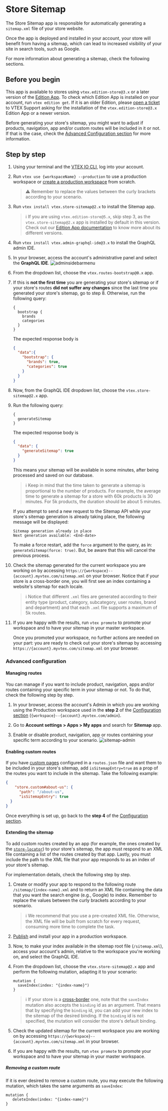 # Store Sitemap

The Store Sitemap app is responsible for automatically generating a `sitemap.xml` file of your store website.

Once the app is deployed and installed in your account, your store will benefit from having a sitemap, which can lead to increased visibility of your site in search tools, such as Google. 

For more information about generating a sitemap, check the following sections.

## Before you begin

This app is available to stores using `vtex.edition-store@3.x` or a later version of the [Edition App](https://developers.vtex.com/docs/guides/vtex-io-documentation-edition-app). To check which Edition App is installed on your account, run `vtex edition get`. If it is an older Edition, please [open a ticket](https://help-tickets.vtex.com/smartlink/sso/login/zendesk) to VTEX Support asking for the installation of the `vtex.edition-store@3.x` Edition App or a newer version.

Before generating your store's sitemap, you might want to adjust if products, navigation, app and/or custom routes will be included in it or not. If that is the case, check the [Advanced Configuration section](#advanced-configuration) for more information.

## Step by step

1. Using your terminal and the [VTEX IO CLI](https://vtex.io/docs/recipes/development/vtex-io-cli-installation-and-command-reference/), log into your account.
   
2. Run `vtex use {workspaceName} --production` to use a production workspace or [create a production workspace](https://vtex.io/docs/recipes/development/creating-a-production-workspace/) from scratch.

   >⚠️ Remember to replace the values between the curly brackets according to your scenario.

3. Run `vtex install vtex.store-sitemap@2.x` to install the Sitemap app.

   > ℹ️ If you are using `vtex.edition-store@5.x`, skip step 3, as the `vtex.store-sitemap@2.x` app is installed by default in this version. Check out our [Edition App documentation](https://developers.vtex.com/docs/guides/vtex-io-documentation-edition-app) to know more about its different versions.

4. Run `vtex install vtex.admin-graphql-ide@3.x` to install the GraphQL admin IDE.
   
5. In your browser, access the account's administrative panel and select the **GraphQL IDE**.
   ![adminsidebarmenu](https://user-images.githubusercontent.com/52087100/66516950-95d29a00-eab8-11e9-8cea-080fbdab84d5.png)

6. From the dropdown list, choose the `vtex.routes-bootstrap@0.x` app.

7. If this is **not the first time** you are generating your store's sitemap or if your store's routes **did not suffer any changes** since the last time you generated your store's sitemap, go to step 8. Otherwise, run the following query:

   ```gql
   {
     bootstrap {
       brands
       categories
     }
   }
   ```

   The expected response body is
   
   ```json
   {
     "data":{
       "bootstrap": {
         "brands": true,
         "categories": true
       }
     }
   }
   ```

8. Now, from the GraphQL IDE dropdown list, choose the `vtex.store-sitemap@2.x` app.

9. Run the following query:

   ```gql
   {
     generateSitemap
   }
   ```

   The expected response body is

   ```json
   {
     "data": {
       "generateSitemap": true
     }
   }
   ```

   This means your sitemap will be available in some minutes, after being processed and saved on our database.

   >ℹ️ Keep in mind that the time taken to generate a sitemap is proportional to the number of products. For example, the average time to generate a sitemap for a store with 60k products is 30 minutes. For 5k products, the duration should be about 5 minutes.
   
   If you attempt to send a new request to the Sitemap API while your store's sitemap generation is already taking place, the following message will be displayed:

   ```
   Sitemap generation already in place
   Next generation available: <End-date>
   ```
   
   To make a force restart, add the `force` argument to the query, as in: `generateSitemap(force: true)`. But, be aware that this will cancel the previous process.

10. Check the sitemap generated for the current workspace you are working on by accessing `https://{workspace}--{account}.myvtex.com/sitemap.xml` on your browser. Notice that if your store is a cross-border one, you will first see an index containing a website's sitemap for each locale.

    >ℹ️ Notice that different `.xml` files are generated according to their entity type (product, category, subcategory, user routes, brand and department) and that each `.xml` file supports a maximum of 5k routes.

11. If you are happy with the results, run `vtex promote` to promote your workspace and to have your sitemap in your master workspace.

    Once you promoted your workspace, no further actions are needed on your part: you are ready to check out your store's sitemap by accessing `https://{account}.myvtex.com/sitemap.xml` on your browser.

### Advanced configuration

#### Managing routes

You can manage if you want to include product, navigation, apps and/or routes containing your specific term in your sitemap or not. To do that, check the following step by step.

1. In your browser, access the account's Admin in which you are working using the Production workspace used in the **step 2** of the [Configuration section](#configuration) (`{workspace}--{account}.myvtex.com/admin`).
   
2. Go to **Account settings > Apps > My apps** and search for **Sitemap** app.

3. Enable or disable product, navigation, app or routes containing your specific term according to your scenario.
   ![sitemap-admin](https://github.com/vtexdocs/dev-portal-content/assets/112641072/649f7dcf-583d-497f-a69c-4cfc3d8a805a)

#### Enabling custom routes

If you have [custom pages](https://developers.vtex.com/vtex-developer-docs/docs/vtex-io-documentation-creating-a-new-custom-page) configured in a `routes.json` file and want them to be included in your store's sitemap, add `isSitemapEntry=true` as a prop of the routes you want to include in the sitemap. Take the following example:

   ```json
   {
       "store.custom#about-us": {
         "path": "/about-us",
         "isSitemapEntry": true
     }
   }
   ```

Once everything is set up, go back to the **step 4** of the [Configuration section](#configuration).

#### Extending the sitemap

To add custom routes created by an app (for example, the ones created by the [`store-locator`](https://github.com/vtex-apps/store-locator)) to your store's sitemap, the app must respond to an XML file containing a list of the routes created by that app. Lastly, you must include the path to the XML file that your app responds to as an index of your store's sitemap.

For implementation details, check the following step by step.

1. Create or modify your app to respond to the following route `/sitemap/{index-name}.xml` and to return an XML file containing the data that you want the search engine (e.g., Google) to index. Remember to replace the values between the curly brackets according to your scenario.

   >ℹ️ We recommend that you use a pre-created XML file. Otherwise, the XML file will be built from scratch for every request, consuming more time to complete the task.

2. [Publish](https://developers.vtex.com/vtex-developer-docs/docs/vtex-io-documentation-publishing-an-app) and install your app in a production workspace.

3. Now, to make your index available in the sitemap root file (`/sitemap.xml`), access your account's admin, relative to the workspace you're working on, and select the GraphQL IDE.

4. From the dropdown list, choose the `vtex.store-sitemap@2.x` app and perform the following mutation, adapting it to your scenario:

   ```gql
   mutation {
     saveIndex(index: "{index-name}")
   }
   ```

   >ℹ️ If your store is a [cross-border](https://developers.vtex.com/docs/guides/vtex-io-cross-border-stores) one, note that the `saveIndex` mutation also accepts the `binding` id as an argument. That means that by specifying the `binding` id, you can add your new index to the sitemap of the desired binding. If the `binding` id is not specified, the mutation will consider the store's default binding.

5. Check the updated sitemap for the current workspace you are working on by accessing `https://{workspace}--{account}.myvtex.com/sitemap.xml` in your browser.

6. If you are happy with the results, run `vtex promote` to promote your workspace and to have your sitemap in your master workspace.

##### Removing a custom route

If it is ever desired to remove a custom route, you may execute the following mutation, which takes the same arguments as `saveIndex`:

   ```gql
   mutation {
      deleteIndex(index: "{index-name}")
   }
   ```
